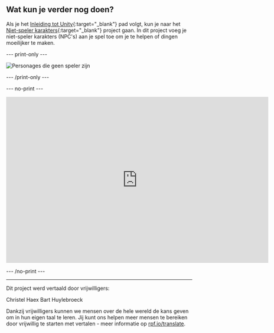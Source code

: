 ## Wat kun je verder nog doen?

Als je het [Inleiding tot Unity](https://projects.raspberrypi.org/nl-NL/raspberrypi/unity-intro){:target="_blank"} pad volgt, kun je naar het [Niet-speler karakters](https://projects.raspberrypi.org/nl-NL/projects/non-player-characters){:target="_blank"} project gaan. In dit project voeg je niet-speler karakters (NPC's) aan je spel toe om je te helpen of dingen moeilijker te maken.

--- print-only ---

![Personages die geen speler zijn](images/npc-project.png)

--- /print-only ---

--- no-print ---

<iframe allowtransparency="true" width="710" height="450" src="https://non-player-characters-basic.rpfilt.repl.co" frameborder="0"></iframe>

--- /no-print ---

***
Dit project werd vertaald door vrijwilligers:

Christel Haex
Bart Huylebroeck

Dankzij vrijwilligers kunnen we mensen over de hele wereld de kans geven om in hun eigen taal te leren. Jij kunt ons helpen meer mensen te bereiken door vrijwillig te starten met vertalen - meer informatie op [rpf.io/translate](https://rpf.io/translate).
